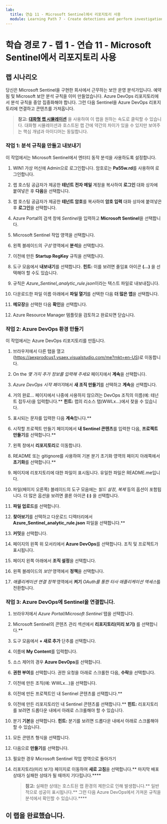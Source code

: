 ```yaml
---
lab:
  title: 연습 11 - Microsoft Sentinel에서 리포지토리 사용
  module: Learning Path 7 - Create detections and perform investigations using Microsoft Sentinel
---
```


# 학습 경로 7 - 랩 1 - 연습 11 - Microsoft Sentinel에서 리포지토리 사용

## 랩 시나리오

당신은 Microsoft Sentinel을 구현한 회사에서 근무하는 보안 운영 분석가입니다. 예약됨 및 Microsoft 보안 분석 규칙을 이미 만들었습니다.  Azure DevOps 리포지토리에서 분석 규칙을 중앙 집중화해야 합니다.  그런 다음 Sentinel을 Azure DevOps 리포지토리에 연결하고 콘텐츠를 가져옵니다. 

>**참고:** **[대화형 랩 시뮬레이션](https://mslabs.cloudguides.com/guides/SC-200%20Lab%20Simulation%20-%20Use%20repositories%20in%20Microsoft%20Sentinel)** 을 사용하여 이 랩을 원하는 속도로 클릭할 수 있습니다. 대화형 시뮬레이션과 호스트된 랩 간에 약간의 차이가 있을 수 있지만 보여주는 핵심 개념과 아이디어는 동일합니다. 


### 작업 1: 분석 규칙을 만들고 내보내기

이 작업에서는 Microsoft Sentinel에서 엔터티 동작 분석을 사용하도록 설정합니다.

1. WIN1 가상 머신에 Admin으로 로그인합니다. 암호로는 **Pa55w.rd**를 사용하여 로그인합니다.  

1. 랩 호스팅 공급자가 제공한 **테넌트 전자 메일** 계정을 복사하여 **로그인** 대화 상자에 붙여넣은 후 **다음**을 선택합니다.

1. 랩 호스팅 공급자가 제공한 **테넌트 암호**를 복사하여 **암호 입력** 대화 상자에 붙여넣은 후 **로그인**을 선택합니다.

1. Azure Portal의 검색 창에 *Sentinel*을 입력하고 **Microsoft Sentinel**을 선택합니다.

1. Microsoft Sentinel 작업 영역을 선택합니다.

1. 왼쪽 블레이드의 *구성* 영역에서 **분석**을 선택합니다.

1. 이전에 만든 **Startup RegKey** 규칙을 선택합니다.

1. 도구 모음에서 **내보내기**를 선택합니다. **힌트:** 이를 보려면 줄임표 아이콘 **(...)** 을 선택해야 할 수도 있습니다.

1. 규칙은 *Azure_Sentinel_analytic_rule.json*이라는 텍스트 파일로 내보내집니다.

1. 다운로드한 파일 이름 아래에서 **파일 열기**를 선택한 다음 **더 많은 앱**을 선택합니다.

1. **메모장**을 선택한 다음 **확인**을 선택합니다.

1. Azure Resource Manager 템플릿을 검토하고 완료되면 닫습니다.


### 작업 2: Azure DevOps 환경 만들기

이 작업에서는 Azure DevOps 리포지토리를 만듭니다.

1. 브라우저에서 다른 탭을 열고(https://aexprodcus1.vsaex.visualstudio.com/me?mkt=en-US)로 이동합니다.

1. On the *몇 가지 추가 정보를 입력해 주세요* 페이지에서 **계속**을 선택합니다.

1. *Azure DevOps 시작 페이지*에서 **새 조직 만들기**를 선택하고 **계속**을 선택합니다.

1. 거의 완료... 페이지에서 나중에 사용하지 않으려는 DevOps 조직의 이름(예: 테넌트 접두사)을 입력합니다.** **힌트:** 랩의 리소스 탭(WWLx...)에서 찾을 수 있습니다.

1. 표시되는 문자를 입력한 다음 **계속**합니다.**

1. 시작할 프로젝트 만들기 페이지에서 **내 Sentinel 콘텐츠**를 입력한 다음, **프로젝트 만들기**를 선택합니다.**

1. 왼쪽 창에서 **리포지토리**로 이동합니다.

1. README 또는 gitignore를 사용하여 기본 분기 초기화 영역의 페이지 아래쪽에서 **초기화**를 선택합니다.**

1. 페이지에 리포지토리에 대한 파일이 표시됩니다.  유일한 파일은 README.me입니다.

1. 파일(페이지 오른쪽) 블레이드의 도구 모음에는 *빌드 설정*, *복제* 등의 옵션이 포함됩니다. 더 많은 옵션을 보려면 콜론 아이콘 **(:)** 을 선택합니다.

1. **파일 업로드**를 선택합니다.

1. **찾아보기**를 선택하고 다운로드 디렉터리에서 **Azure_Sentinel_analytic_rule.json** 파일을 선택합니다.**

1. **커밋**을 선택합니다.

1. 페이지의 왼쪽 위 모서리에서 **Azure DevOps**를 선택합니다.  조직 및 프로젝트가 표시됩니다.

1. 페이지 왼쪽 아래에서 **조직 설정**을 선택합니다.

1. 왼쪽 블레이드의 *보안* 영역에서 **정책**을 선택합니다.

1. *애플리케이션 연결 정책* 영역에서 **켜기** *OAuth를 통한 타사 애플리케이션 액세스*를 전환합니다.


### 작업 3: Azure DevOps에 Sentinel을 연결합니다.

1. 브라우저에서 *Azure Portal*/*Microsoft Sentinel* 탭을 선택합니다.

1. Microsoft Sentinel의 콘텐츠 관리 섹션에서 **리포지토리(미리 보기)** 를 선택합니다.**

1. 도구 모음에서 **+ 새로 추가** 단추를 선택합니다.

1. 이름에 **My Content**를 입력합니다.

1. 소스 제어의 경우 **Azure DevOps**를 선택합니다.

1. **권한 부여**를 선택합니다. 권한 요청을 아래로 스크롤한 다음, **수락**을 선택합니다.

1. 이전에 만든 조직(예: WWLx...)을 선택합니다.

1. 이전에 만든 프로젝트인 내 Sentinel 콘텐츠를 선택합니다.**

1. 이전에 만든 리포지토리인 내 Sentinel 콘텐츠를 선택합니다.** **힌트:** 리포지토리를 보려면 드롭다운 내에서 아래로 스크롤해야 할 수 있습니다.

1. 분기 **기본**을 선택합니다. **힌트:** 분기를 보려면 드롭다운 내에서 아래로 스크롤해야 할 수 있습니다.

1. 모든 콘텐츠 형식을 선택합니다.

1. 다음으로 **만들기**를 선택합니다.

1. 필요한 경우 Microsoft Sentinel 작업 영역으로 돌아가기

1. 리포지토리(미리 보기) 페이지로 이동하여 **새로 고침**을 선택합니다.** 마지막 배포 상태가 실패한 상태가 될 때까지 기다립니다.****  

    >**참고:** 실패한 상태는 호스트된 랩 환경의 제한으로 인해 발생합니다.** 일반적으로 성공이 표시됩니다.** 그런 다음 Azure DevOps에서 가져온 규칙을 분석에서 확인할 수 있습니다.****


## 이 랩을 완료했습니다.
